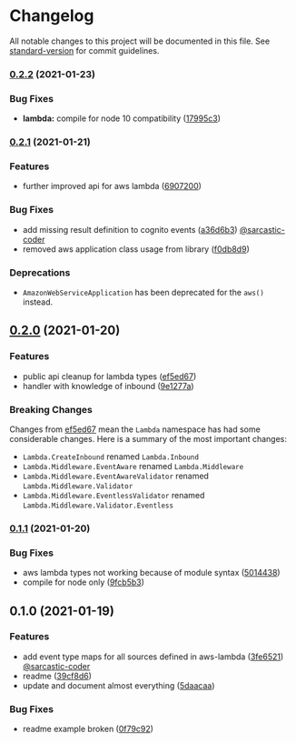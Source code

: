# Changelog

All notable changes to this project will be documented in this file. See [standard-version](https://github.com/conventional-changelog/standard-version) for commit guidelines.

### [0.2.2](https://github.com/matt-usurp/pilgrim/compare/v0.2.1...v0.2.2) (2021-01-23)


### Bug Fixes

* **lambda:** compile for node 10 compatibility ([17995c3](https://github.com/matt-usurp/pilgrim/commit/17995c33d4aae7f86b49d5184e3ee422743f8da9))

### [0.2.1](https://github.com/matt-usurp/pilgrim/compare/v0.2.0...v0.2.1) (2021-01-21)


### Features

* further improved api for aws lambda ([6907200](https://github.com/matt-usurp/pilgrim/commit/690720035422d27e883e3dc86d6fb67df2b32864))


### Bug Fixes

* add missing result definition to cognito events ([a36d6b3](https://github.com/matt-usurp/pilgrim/commit/a36d6b3a826990936405a8ffe15bdb19f9f6b122)) [@sarcastic-coder](https://github.com/sarcastic-coder)
* removed aws application class usage from library ([f0db8d9](https://github.com/matt-usurp/pilgrim/commit/f0db8d95029d46cc0e9a9f5281d3244313747b6c))

### Deprecations

* `AmazonWebServiceApplication` has been deprecated for the `aws()` instead.

## [0.2.0](https://github.com/matt-usurp/pilgrim/compare/v0.1.1...v0.2.0) (2021-01-20)


### Features

* public api cleanup for lambda types ([ef5ed67](https://github.com/matt-usurp/pilgrim/commit/ef5ed670fc354dd21eccf6351184f0884b75e5c6))
* handler with knowledge of inbound ([9e1277a](https://github.com/matt-usurp/pilgrim/commit/9e1277a3ae120c4abe07f480779f56d6bebbb3f5))

### Breaking Changes

Changes from [ef5ed67](https://github.com/matt-usurp/pilgrim/commit/ef5ed670fc354dd21eccf6351184f0884b75e5c6) mean the `Lambda` namespace has had some considerable changes. Here is a summary of the most important changes:

* `Lambda.CreateInbound` renamed `Lambda.Inbound`
* `Lambda.Middleware.EventAware` renamed `Lambda.Middleware`
* `Lambda.Middleware.EventAwareValidator` renamed `Lambda.Middleware.Validator`
* `Lambda.Middleware.EventlessValidator` renamed `Lambda.Middleware.Validator.Eventless`

### [0.1.1](https://github.com/matt-usurp/pilgrim/compare/v0.1.0...v0.1.1) (2021-01-20)


### Bug Fixes

* aws lambda types not working because of module syntax ([5014438](https://github.com/matt-usurp/pilgrim/commit/5014438833a03c9b0889d1c344e7181c884e76f8))
* compile for node only ([9fcb5b3](https://github.com/matt-usurp/pilgrim/commit/9fcb5b35a849d5ba0e69acf922df5cec15035c4b))

## 0.1.0 (2021-01-19)


### Features

* add event type maps for all sources defined in aws-lambda ([3fe6521](https://github.com/matt-usurp/pilgrim/commit/3fe6521e4f89ca9c93e433a4ff9faae7c9b2cbd4)) [@sarcastic-coder](https://github.com/sarcastic-coder)
* readme ([39cf8d6](https://github.com/matt-usurp/pilgrim/commit/39cf8d6325ae0182371b77208a1ace8061122d2e))
* update and document almost everything ([5daacaa](https://github.com/matt-usurp/pilgrim/commit/5daacaa73720af90660034f05d20aa89a4a90994))


### Bug Fixes

* readme example broken ([0f79c92](https://github.com/matt-usurp/pilgrim/commit/0f79c92fbbec3c5006675a606ef4c55691ef53f4))
